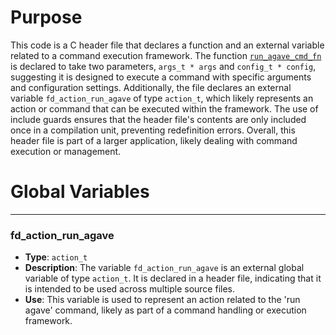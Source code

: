 # Purpose
This code is a C header file that declares a function and an external variable related to a command execution framework. The function [`run_agave_cmd_fn`](#run_agave_cmd_fn) is declared to take two parameters, `args_t * args` and `config_t * config`, suggesting it is designed to execute a command with specific arguments and configuration settings. Additionally, the file declares an external variable `fd_action_run_agave` of type `action_t`, which likely represents an action or command that can be executed within the framework. The use of include guards ensures that the header file's contents are only included once in a compilation unit, preventing redefinition errors. Overall, this header file is part of a larger application, likely dealing with command execution or management.
# Global Variables

---
### fd\_action\_run\_agave
- **Type**: `action_t`
- **Description**: The variable `fd_action_run_agave` is an external global variable of type `action_t`. It is declared in a header file, indicating that it is intended to be used across multiple source files.
- **Use**: This variable is used to represent an action related to the 'run agave' command, likely as part of a command handling or execution framework.


